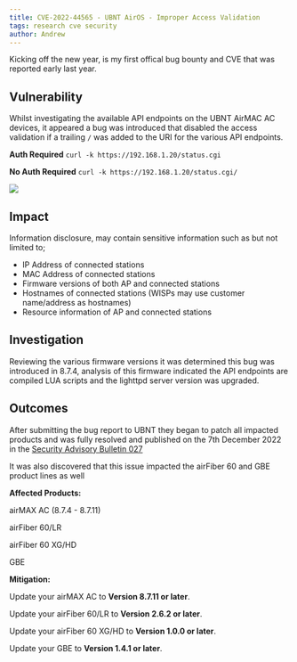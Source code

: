 ```yaml
---
title: CVE-2022-44565 - UBNT AirOS - Improper Access Validation
tags: research cve security
author: Andrew
---
```


Kicking off the new year, is my first offical bug bounty and CVE that was reported early last year.

## Vulnerability

Whilst investigating the available API endpoints on the UBNT AirMAC AC devices, it appeared a bug was introduced that disabled the access validation if a trailing `/` was added to the URI for the various API endpoints.

**Auth Required**
```curl -k https://192.168.1.20/status.cgi``` 

**No Auth Required**
```curl -k https://192.168.1.20/status.cgi/```

![](/assets/posts/2023-01-27/2023-01-27-cve.gif)

## Impact

Information disclosure, may contain sensitive information such as but not limited to;

-   IP Address of connected stations
-   MAC Address of connected stations
-   Firmware versions of both AP and connected stations
-   Hostnames of connected stations (WISPs may use customer name/address as hostnames)
-   Resource information of AP and connected stations

## Investigation
Reviewing the various firmware versions it was determined this bug was introduced in 8.7.4, analysis of this firmware indicated the API endpoints are compiled LUA scripts and the lighttpd server version was upgraded.


## Outcomes
After submitting the bug report to UBNT they began to patch all impacted products and was fully resolved and published on the 7th December 2022 in the [Security Advisory Bulletin 027](https://community.ui.com/releases/Security-Advisory-Bulletin-027-027/123e4577-9f00-4777-abe1-64a1d56fee05)

It was also discovered that this issue impacted the airFiber 60 and GBE product lines as well

**Affected Products:**

airMAX AC (8.7.4 - 8.7.11)

airFiber 60/LR

airFiber 60 XG/HD

GBE

**Mitigation:**

Update your airMAX AC to **Version 8.7.11 or later**.

Update your airFiber 60/LR to **Version 2.6.2 or later**.

Update your airFiber 60 XG/HD to **Version 1.0.0 or later**.

Update your GBE to **Version 1.4.1 or later**.
